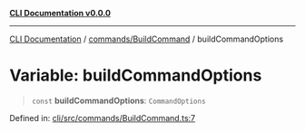 [**CLI Documentation v0.0.0**](../../../README.md)

***

[CLI Documentation](../../../modules.md) / [commands/BuildCommand](../README.md) / buildCommandOptions

# Variable: buildCommandOptions

> `const` **buildCommandOptions**: `CommandOptions`

Defined in: [cli/src/commands/BuildCommand.ts:7](https://github.com/stonemjs/cli/blob/f877eea0c25a2644820eb8dfcb0babef674d570d/src/commands/BuildCommand.ts#L7)
